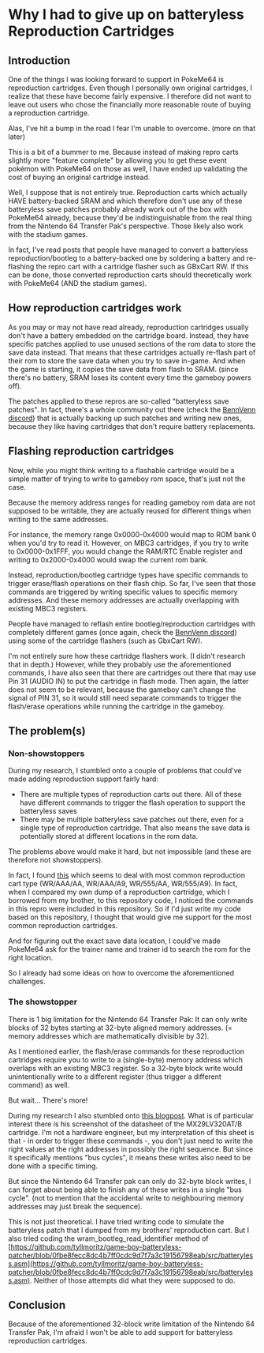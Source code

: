 # Why I had to give up on batteryless Reproduction Cartridges

## Introduction

One of the things I was looking forward to support in PokeMe64 is reproduction cartridges. Even though I personally own original cartridges, I realize that these have become fairly expensive. I therefore did not want to leave out users who chose the financially more reasonable route of buying a reproduction cartridge.

Alas, I've hit a bump in the road I fear I'm unable to overcome. (more on that later)

This is a bit of a bummer to me. Because instead of making repro carts slightly more "feature complete" by allowing you to get these event pokémon with PokeMe64 on those as well, I have ended up validating the cost of buying an original cartridge instead.

Well, I suppose that is not entirely true. Reproduction carts which actually HAVE battery-backed SRAM and which therefore don't use any of these batteryless save patches probably already work out of the box with PokeMe64 already, because they'd be indistinguishable from the real thing from the Nintendo 64 Transfer Pak's perspective. Those likely also work with the stadium games.

In fact, I've read posts that people have managed to convert a batteryless reproduction/bootleg to a battery-backed one by soldering a battery and re-flashing the repro cart with a cartridge flasher such as GBxCart RW. If this can be done, those converted reproduction carts should theoretically work with PokeMe64 (AND the stadium games).

## How reproduction cartridges work

As you may or may not have read already, reproduction cartridges usually don't have a battery embedded on the cartridge board. Instead, they have specific patches applied to use unused sections of the rom data to store the save data instead. That means that these cartridges actually re-flash part of their rom to store the save data when you try to save in-game. And when the game is starting, it copies the save data from flash to SRAM. (since there's no battery, SRAM loses its content every time the gameboy powers off). 

The patches applied to these repros are so-called "batteryless save patches". In fact, there's a whole community out there (check the [BennVenn discord](https://discord.gg/KYxpSRgB)) that is actually backing up such patches and writing new ones, because they like having cartridges that don't require battery replacements.

## Flashing reproduction cartridges

Now, while you might think writing to a flashable cartridge would be a simple matter of trying to write to gameboy rom space, that's just not the case.

Because the memory address ranges for reading gameboy rom data are not supposed to be writable, they are actually reused for different things when writing to the same addresses.

For instance, the memory range 0x0000-0x4000 would map to ROM bank 0 when you'd try to read it. However, on MBC3 cartridges, if you try to write to 0x0000-0x1FFF, you would change the RAM/RTC Enable register and writing to 0x2000-0x4000 would swap the current rom bank.

Instead, reproduction/bootleg cartridge types have specific commands to trigger erase/flash operations on their flash chip. So far, I've seen that those commands are triggered by writing specific values to specific memory addresses. And these memory addresses are actually overlapping with existing MBC3 registers.

People have managed to reflash entire bootleg/reproduction cartridges with completely different games (once again, check the [BennVenn discord](https://discord.gg/KYxpSRgB)) using some of the cartridge flashers (such as GbxCart RW). 

I'm not entirely sure how these cartridge flashers work. (I didn't research that in depth.) However, while they probably use the aforementioned commands, I have also seen that there are cartridges out there that may use Pin 31 (AUDIO IN) to put the cartridge in flash mode. Then again, the latter does not seem to be relevant, because the gameboy can't change the signal of PIN 31, so it would still need separate commands to trigger the flash/erase operations while running the cartridge in the gameboy.

## The problem(s)

### Non-showstoppers
During my research, I stumbled onto a couple of problems that could've made adding reproduction support fairly hard:

- There are multiple types of reproduction carts out there. All of these have different commands to trigger the flash operation to support the batteryless saves
- There may be multiple batteryless save patches out there, even for a single type of reproduction cartridge. That also means the save data is potentially stored at different locations in the rom data.

The problems above would make it hard, but not impossible (and these are therefore not showstoppers). 

In fact, I found [this](https://github.com/tyllmoritz/game-boy-batteryless-patcher/blob/0fbe8fecc8dc4b7ff0cdc9d7f7a3c19156798eab/src/batteryless.asm) which seems to deal with most common reproduction cart type (WR/AAA/AA, WR/AAA/A9, WR/555/AA, WR/555/A9). In fact, when I compared my own dump of a reproduction cartridge, which I borrowed from my brother, to this repository code, I noticed the commands in this repro were included in this repository. So if I'd just write my code based on this repository, I thought that would give me support for the most common reproduction cartridges.

And for figuring out the exact save data location, I could've made PokeMe64 ask for the trainer name and trainer id to search the rom for the right location.

So I already had some ideas on how to overcome the aforementioned challenges.

### The showstopper

There is 1 big limitation for the Nintendo 64 Transfer Pak: It can only write blocks of 32 bytes starting at 32-byte aligned memory addresses. (= memory addresses which are mathematically divisible by 32).

As I mentioned earlier, the flash/erase commands for these reproduction cartridges require you to write to a (single-byte) memory address which overlaps with an existing MBC3 register. So a 32-byte block write would unintentionally write to a different register (thus trigger a different command) as well.

But wait... There's more!

During my research I also stumbled onto [this blogpost](https://dhole.github.io/post/gameboy_cartridge_rw_1/). What is of particular interest there is his screenshot of the datasheet of the MX29LV320AT/B cartridge. I'm not a hardware engineer, but my interpretation of this sheet is that - in order to trigger these commands -, you don't just need to write the right values at the right addresses in possibly the right sequence. But since it specifically mentions "bus cycles", it means these writes also need to be done with a specific timing.

But since the Nintendo 64 Transfer pak can only do 32-byte block writes, I can forget about being able to finish any of these writes in a single "bus cycle". (not to mention that the accidental write to neighbouring memory addresses may just break the sequence).

This is not just theoretical. I have tried writing code to simulate the batteryless patch that I dumped from my brothers' reproduction cart. But I also tried coding the wram\_bootleg\_read\_identifier method of [https://github.com/tyllmoritz/game-boy-batteryless-patcher/blob/0fbe8fecc8dc4b7ff0cdc9d7f7a3c19156798eab/src/batteryless.asm](https://github.com/tyllmoritz/game-boy-batteryless-patcher/blob/0fbe8fecc8dc4b7ff0cdc9d7f7a3c19156798eab/src/batteryless.asm). Neither of those attempts did what they were supposed to do.

## Conclusion

Because of the aforementioned 32-block write limitation of the Nintendo 64 Transfer Pak, I'm afraid I won't be able to add support for batteryless reproduction cartridges.


